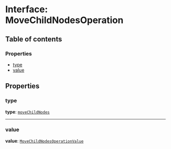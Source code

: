 # Interface: MoveChildNodesOperation

## Table of contents

### Properties

* [type](/en/auto-docs/free-layout-editor/interfaces/MoveChildNodesOperation.md#type)
* [value](/en/auto-docs/free-layout-editor/interfaces/MoveChildNodesOperation.md#value)

## Properties

### type

**type**: [`moveChildNodes`](/en/auto-docs/free-layout-editor/enums/OperationType.md#movechildnodes)

***

### value

**value**: [`MoveChildNodesOperationValue`](/en/auto-docs/free-layout-editor/interfaces/MoveChildNodesOperationValue.md)
